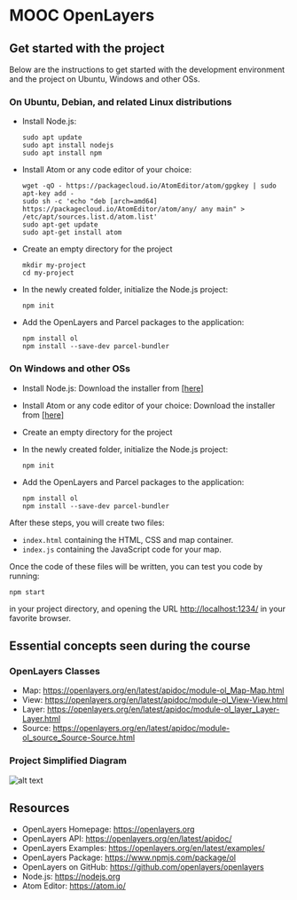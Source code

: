 # MOOC OpenLayers

## Get started with the project

Below are the instructions to get started with the development environment and the project on Ubuntu, Windows and other OSs.

### On Ubuntu, Debian, and related Linux distributions

- Install Node.js:
   ```
   sudo apt update
   sudo apt install nodejs
   sudo apt install npm
   ```

- Install Atom or any code editor of your choice:
   ```
   wget -qO - https://packagecloud.io/AtomEditor/atom/gpgkey | sudo apt-key add -
   sudo sh -c 'echo "deb [arch=amd64] https://packagecloud.io/AtomEditor/atom/any/ any main" > /etc/apt/sources.list.d/atom.list'
   sudo apt-get update
   sudo apt-get install atom
   ```

- Create an empty directory for the project
   ```
   mkdir my-project
   cd my-project
   ```

- In the newly created folder, initialize the Node.js project:
   ```
   npm init
   ```

- Add the OpenLayers and Parcel packages to the application:
   ```
   npm install ol
   npm install --save-dev parcel-bundler
   ```

### On Windows and other OSs

- Install Node.js:
   Download the installer from [[here]](https://nodejs.org/en/download/)

- Install Atom or any code editor of your choice:
   Download the installer from [[here]](https://atom.io/)

- Create an empty directory for the project

- In the newly created folder, initialize the Node.js project:
   ```
   npm init
   ```

- Add the OpenLayers and Parcel packages to the application:
   ```
   npm install ol
   npm install --save-dev parcel-bundler
   ```

After these steps, you will create two files:
- `index.html` containing the HTML, CSS and map container.
- `index.js` containing the JavaScript code for your map.

Once the code of these files will be written, you can test you code by running:
   ```
   npm start
   ```

in your project directory, and opening the URL [http://localhost:1234/](http://localhost:1234/) in your favorite browser.


## Essential concepts seen during the course

### OpenLayers Classes
* Map: https://openlayers.org/en/latest/apidoc/module-ol_Map-Map.html
* View: https://openlayers.org/en/latest/apidoc/module-ol_View-View.html
* Layer: https://openlayers.org/en/latest/apidoc/module-ol_layer_Layer-Layer.html
* Source: https://openlayers.org/en/latest/apidoc/module-ol_source_Source-Source.html

### Project Simplified Diagram
![alt text](https://github.com/faselm/mooc-openlayers-project/blob/main/diagrams/diagram-2.10.png "Diagram")

## Resources
* OpenLayers Homepage: https://openlayers.org
* OpenLayers API: https://openlayers.org/en/latest/apidoc/
* OpenLayers Examples: https://openlayers.org/en/latest/examples/
* OpenLayers Package: https://www.npmjs.com/package/ol
* OpenLayers on GitHub: https://github.com/openlayers/openlayers
* Node.js: https://nodejs.org
* Atom Editor: https://atom.io/
